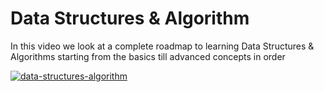 # Data Structures & Algorithm
In this video we look at a complete roadmap to learning Data Structures & Algorithms starting from the basics till advanced concepts in order

[![data-structures-algorithm](https://img.youtube.com/vi/IGMWKkcFJv8/0.jpg)](https://www.youtube.com/watch?v=IGMWKkcFJv8)
